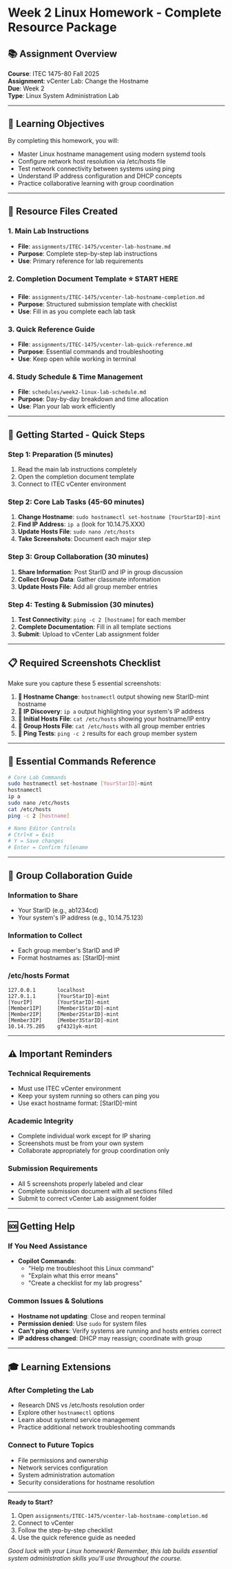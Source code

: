 # Week 2 Linux Homework - Complete Resource Package

## 📚 Assignment Overview
**Course**: ITEC 1475-80 Fall 2025  
**Assignment**: vCenter Lab: Change the Hostname  
**Due**: Week 2  
**Type**: Linux System Administration Lab  

---

## 🎯 Learning Objectives
By completing this homework, you will:
- Master Linux hostname management using modern systemd tools
- Configure network host resolution via /etc/hosts file
- Test network connectivity between systems using ping
- Understand IP address configuration and DHCP concepts
- Practice collaborative learning with group coordination

---

## 📁 Resource Files Created

### 1. **Main Lab Instructions**
- **File**: `assignments/ITEC-1475/vcenter-lab-hostname.md`
- **Purpose**: Complete step-by-step lab instructions
- **Use**: Primary reference for lab requirements

### 2. **Completion Document Template** ⭐ START HERE
- **File**: `assignments/ITEC-1475/vcenter-lab-hostname-completion.md`
- **Purpose**: Structured submission template with checklist
- **Use**: Fill in as you complete each lab task

### 3. **Quick Reference Guide**
- **File**: `assignments/ITEC-1475/vcenter-lab-quick-reference.md`
- **Purpose**: Essential commands and troubleshooting
- **Use**: Keep open while working in terminal

### 4. **Study Schedule & Time Management**
- **File**: `schedules/week2-linux-lab-schedule.md`
- **Purpose**: Day-by-day breakdown and time allocation
- **Use**: Plan your lab work efficiently

---

## 🚀 Getting Started - Quick Steps

### Step 1: Preparation (5 minutes)
1. Read the main lab instructions completely
2. Open the completion document template
3. Connect to ITEC vCenter environment

### Step 2: Core Lab Tasks (45-60 minutes)
1. **Change Hostname**: `sudo hostnamectl set-hostname [YourStarID]-mint`
2. **Find IP Address**: `ip a` (look for 10.14.75.XXX)
3. **Update Hosts File**: `sudo nano /etc/hosts`
4. **Take Screenshots**: Document each major step

### Step 3: Group Collaboration (30 minutes)
1. **Share Information**: Post StarID and IP in group discussion
2. **Collect Group Data**: Gather classmate information
3. **Update Hosts File**: Add all group member entries

### Step 4: Testing & Submission (30 minutes)
1. **Test Connectivity**: `ping -c 2 [hostname]` for each member
2. **Complete Documentation**: Fill in all template sections
3. **Submit**: Upload to vCenter Lab assignment folder

---

## 📋 Required Screenshots Checklist

Make sure you capture these 5 essential screenshots:

1. **📸 Hostname Change**: `hostnamectl` output showing new StarID-mint hostname
2. **📸 IP Discovery**: `ip a` output highlighting your system's IP address
3. **📸 Initial Hosts File**: `cat /etc/hosts` showing your hostname/IP entry
4. **📸 Group Hosts File**: `cat /etc/hosts` with all group member entries
5. **📸 Ping Tests**: `ping -c 2` results for each group member system

---

## 🔧 Essential Commands Reference

```bash
# Core Lab Commands
sudo hostnamectl set-hostname [YourStarID]-mint
hostnamectl
ip a
sudo nano /etc/hosts
cat /etc/hosts
ping -c 2 [hostname]

# Nano Editor Controls
# Ctrl+X = Exit
# Y = Save changes
# Enter = Confirm filename
```

---

## 👥 Group Collaboration Guide

### Information to Share
- Your StarID (e.g., ab1234cd)
- Your system's IP address (e.g., 10.14.75.123)

### Information to Collect
- Each group member's StarID and IP
- Format hostnames as: [StarID]-mint

### /etc/hosts Format
```
127.0.0.1       localhost
127.0.1.1       [YourStarID]-mint
[YourIP]        [YourStarID]-mint
[Member1IP]     [Member1StarID]-mint
[Member2IP]     [Member2StarID]-mint
[Member3IP]     [Member3StarID]-mint
10.14.75.205    gf4321yk-mint
```

---

## ⚠️ Important Reminders

### Technical Requirements
- Must use ITEC vCenter environment
- Keep your system running so others can ping you
- Use exact hostname format: [StarID]-mint

### Academic Integrity
- Complete individual work except for IP sharing
- Screenshots must be from your own system
- Collaborate appropriately for group coordination only

### Submission Requirements
- All 5 screenshots properly labeled and clear
- Complete submission document with all sections filled
- Submit to correct vCenter Lab assignment folder

---

## 🆘 Getting Help

### If You Need Assistance
- **Copilot Commands**: 
  - "Help me troubleshoot this Linux command"
  - "Explain what this error means"
  - "Create a checklist for my lab progress"

### Common Issues & Solutions
- **Hostname not updating**: Close and reopen terminal
- **Permission denied**: Use `sudo` for system files
- **Can't ping others**: Verify systems are running and hosts entries correct
- **IP address changed**: DHCP may reassign; coordinate with group

---

## 🎓 Learning Extensions

### After Completing the Lab
- Research DNS vs /etc/hosts resolution order
- Explore other `hostnamectl` options
- Learn about systemd service management
- Practice additional network troubleshooting commands

### Connect to Future Topics
- File permissions and ownership
- Network services configuration  
- System administration automation
- Security considerations for hostname resolution

---

**Ready to Start?** 
1. Open `assignments/ITEC-1475/vcenter-lab-hostname-completion.md`
2. Connect to vCenter
3. Follow the step-by-step checklist
4. Use the quick reference guide as needed

*Good luck with your Linux homework! Remember, this lab builds essential system administration skills you'll use throughout the course.*